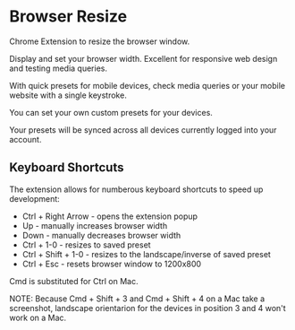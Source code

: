 Browser Resize
==============

Chrome Extension to resize the browser window.

Display and set your browser width. Excellent for responsive web design and testing media queries. 

With quick presets for mobile devices, check media queries or your mobile website with a single keystroke.  

You can set your own custom presets for your devices.  

Your presets will be synced across all devices currently logged into your account.


Keyboard Shortcuts
-

The extension allows for numberous keyboard shortcuts to speed up development:

* Ctrl + Right Arrow - opens the extension popup 
* Up - manually increases browser width
* Down - manually decreases browser width
* Ctrl + 1-0 - resizes to saved preset
* Ctrl + Shift + 1-0 - resizes to the landscape/inverse of saved preset
* Ctrl + Esc - resets browser window to 1200x800

Cmd is substituted for Ctrl on Mac.

NOTE: Because Cmd + Shift + 3 and Cmd + Shift + 4 on a Mac take a screenshot, landscape orientarion for the devices in position 3 and 4 won't work on a Mac.